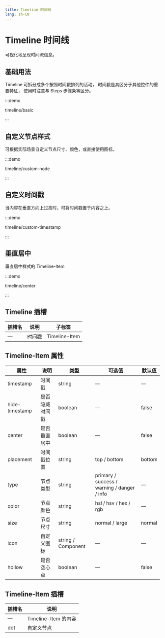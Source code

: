 ```yaml
---
title: Timeline 时间线
lang: zh-CN
---
```


# Timeline 时间线

可视化地呈现时间流信息。

## 基础用法

Timeline 可拆分成多个按照时间戳排列的活动， 时间戳是其区分于其他控件的重要特征， 使用时注意与 Steps 步骤条等区分。

:::demo

timeline/basic

:::

## ⾃定义节点样式

可根据实际场景⾃定义节点尺⼨、颜⾊，或直接使⽤图标。

:::demo

timeline/custom-node

:::

## ⾃定义时间戳

当内容在垂直⽅向上过⾼时，可将时间戳置于内容之上。

:::demo

timeline/custom-timestamp

:::

## 垂直居中

垂直居中样式的 Timeline-Item

:::demo

timeline/center

:::

## Timeline 插槽

| 插槽名 | 说明   | 子标签        |
| ------ | ------ | ------------- |
| —      | 时间戳 | Timeline-Item |

## Timeline-Item 属性

| 属性           | 说明           | 类型               | 可选值                                      | 默认值 |
| -------------- | -------------- | ------------------ | ------------------------------------------- | ------ |
| timestamp      | 时间戳         | string             | —                                           | —      |
| hide-timestamp | 是否隐藏时间戳 | boolean            | —                                           | false  |
| center         | 是否垂直居中   | boolean            | —                                           | false  |
| placement      | 时间戳位置     | string             | top / bottom                                | bottom |
| type           | 节点类型       | string             | primary / success / warning / danger / info | —      |
| color          | 节点颜色       | string             | hsl / hsv / hex / rgb                       | —      |
| size           | 节点尺寸       | string             | normal / large                              | normal |
| icon           | 自定义图标     | string / Component | —                                           | —      |
| hollow         | 是否空心点     | boolean            | —                                           | false  |

## Timeline-Item 插槽

| 插槽名 | 说明                 |
| ------ | -------------------- |
| —      | Timeline-Item 的内容 |
| dot    | 自定义节点           |
